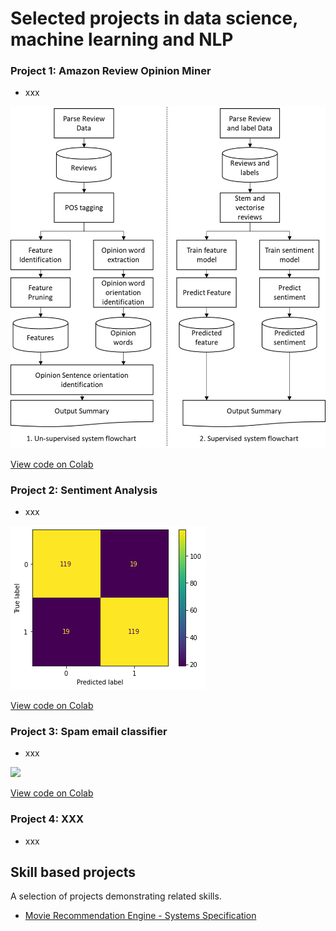 # Selected projects in data science, machine learning and NLP

### Project 1: Amazon Review Opinion Miner
- xxx

<img src="/assets/img/Opinion_miner2.png?raw=true" />

[View code on Colab](https://colab.research.google.com/drive/1zILnLQoPnLT16piimskrr6zvKRHz2HQu?usp=sharing)


### Project 2: Sentiment Analysis
- xxx

<img src="/assets/img/Sentiment1.png?raw=true" />

[View code on Colab](https://colab.research.google.com/drive/17rThwshyOWZeLRjhbPkgRRnMWI5OqEYF?usp=sharing)

### Project 3: Spam email classifier
- xxx

<img src="/assets/img/Spam1.png?raw=true" />

[View code on Colab](https://colab.research.google.com/drive/1S0Ulve9_pMPgE7eBZq5kA9zJJCB5qauj?usp=sharing)

### Project 4: XXX
- xxx

## Skill based projects
A selection of projects demonstrating related skills.
- [Movie Recommendation Engine - Systems Specification](https://drive.google.com/file/d/1DuduY49RAJi62er_lgvw28330Djv2eii/view?usp=drive_link)
